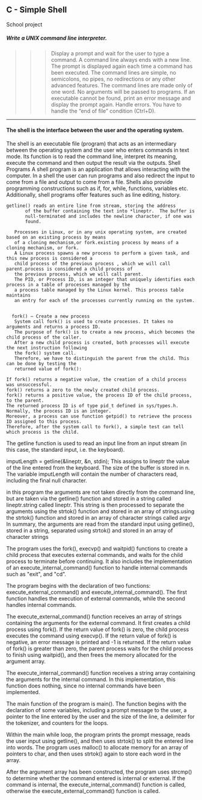 ## C - Simple Shell		


School project 
##### Write a UNIX command line interpreter.


>>> Display a prompt and wait for the user to type a command. A command line always ends with a new line.
The prompt is displayed again each time a command has been executed.
The command lines are simple, no semicolons, no pipes, no redirections or any other advanced features.
The command lines are made only of one word. No arguments will be passed to programs.
If an executable cannot be found, print an error message and display the prompt again.
Handle errors.
You have to handle the “end of file” condition (Ctrl+D). 
-----------------------------------------------------------------------------------------------------------

#### The shell is the interface between the user and the operating system.

The shell is an executable file (program) that acts as an intermediary between the operating system and the user who enters
commands in text mode.
Its function is to read the command line, interpret its meaning, execute the command and then output the result via the outputs.
Shell Programs
A shell program is an application that allows interacting with the computer. In a shell the user 
can run programs and also redirect the input to come from a file and output to come from a 
file. Shells also provide programming constructions such as if, for, while, functions, variables 
etc. Additionally, shell programs offer features such as line editing, history.


~~~
getline() reads an entire line from stream, storing the address
       of the buffer containing the text into *lineptr.  The buffer is
       null-terminated and includes the newline character, if one was
       found.
       
   Processes in Linux, or in any unix operating system, are created based on an existing process by means 
   of a cloning mechanism,or fork.existing process by means of a cloning mechanism, or fork.
   A Linux process spawns a new process to perform a given task, and this new process is considered a 
   child process of the previous process , which we will call parent.process is considered a child process of 
   the previous process, which we will call parent.
   The PID, or Process ID, is an integer that uniquely identifies each process in a table of processes managed by the 
   a process table managed by the Linux kernel. This process table maintains
   an entry for each of the processes currently running on the system.

   
  fork() — Create a new process
   System call fork() is used to create processes. It takes no arguments and returns a process ID. 
   The purpose of fork() is to create a new process, which becomes the child process of the caller. 
   After a new child process is created, both processes will execute the next instruction following 
   the fork() system call. 
   Therefore, we have to distinguish the parent from the child. This can be done by testing the
   returned value of fork():

If fork() returns a negative value, the creation of a child process was unsuccessful.
fork() returns a zero to the newly created child process.
fork() returns a positive value, the process ID of the child process, to the parent. 
The returned process ID is of type pid_t defined in sys/types.h. Normally, the process ID is an integer. 
Moreover, a process can use function getpid() to retrieve the process ID assigned to this process.
Therefore, after the system call to fork(), a simple test can tell which process is the child.
  ~~~
  
  The getline function is used to read an input line from an input stream (in this case, the standard input, i.e. the keyboard).
  
imputLength = getline(&lineptr, &n, stdin);
This assigns to lineptr the value of the line entered from the keyboard. The size of the buffer is stored in n.
 The variable imputLength will contain the number of characters read, including the final null character.

 in this program the arguments are not taken directly from the command line, but are taken via the getline() function and stored in a string 
 called lineptr.string called lineptr. This string is then processed to separate the arguments using the strtok() function and stored 
 in an array of strings.using the strtok() function and stored in an array of character strings called argv
 In summary, the arguments are read from the standard input using getline(), stored in a string, separated using strtok()
 and stored in an array of character strings


  
The program uses the fork(), execvp() and waitpid() functions to create a child process that executes external commands,
and waits for the child process to terminate before continuing. It also includes the implementation of an execute_internal_command() function to handle internal commands such as "exit",  and "cd".


The program begins with the declaration of two functions: execute_external_command() and execute_internal_command(). The first function handles 
the execution of external commands, while the second handles internal commands.

The execute_external_command() function receives an array of strings containing the arguments for the external command. It first creates a child process using fork(). If the return value of fork() is zero, the child process executes the command using execvp(). If the return value of fork() is negative, an error message is printed and -1 is returned. If the return value of fork() is greater than zero, the parent process waits for the child process to finish using waitpid(), and then frees the memory allocated for the argument array.

The execute_internal_command() function receives a string array containing the arguments for the internal command. In this implementation, this function does nothing, since no internal commands have been implemented.

The main function of the program is main(). The function begins with the declaration of some variables, including a prompt message to the user, a pointer to the line entered by the user and the size of the line, a delimiter for the tokenizer, and counters for the loops.

Within the main while loop, the program prints the prompt message, reads the user input using getline(), and then uses strtok() to split the entered line into words. The program uses malloc() to allocate memory for an array of pointers to char, and then uses strtok() again to store each word in the array.

After the argument array has been constructed, the program uses strcmp() to determine whether the command entered is internal or external. If the command is internal, the execute_internal_command() function is called, otherwise the execute_external_command() function is called.



		  

